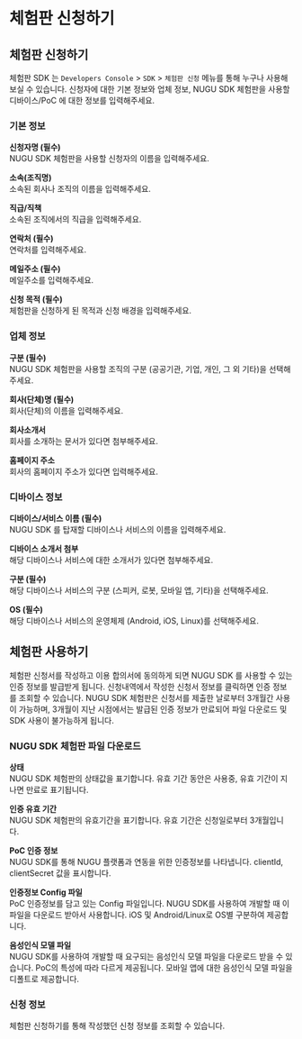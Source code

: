 # 체험판 신청하기

## 체험판 신청하기

체험판 SDK 는 `Developers Console` > `SDK` > `체험판 신청` 메뉴를 통해 누구나 사용해보실 수 있습니다. 신청자에 대한 기본 정보와 업체 정보, NUGU SDK 체험판을 사용할 디바이스/PoC 에 대한 정보를 입력해주세요.

### 기본 정보

**신청자명 (필수)**\
NUGU SDK 체험판을 사용할 신청자의 이름을 입력해주세요.

**소속(조직명)**\
소속된 회사나 조직의 이름을 입력해주세요.

**직급/직책**\
소속된 조직에서의 직급을 입력해주세요.

**연락처 (필수)**\
연락처를 입력해주세요.

**메일주소 (필수)**\
메일주소를 입력해주세요.

**신청 목적 (필수)**\
체험판을 신청하게 된 목적과 신청 배경을 입력해주세요.

### 업체 정보

**구분 (필수)**\
NUGU SDK 체험판을 사용할 조직의 구분 (공공기관, 기업, 개인, 그 외 기타)을 선택해주세요.

**회사(단체)명 (필수)**\
회사(단체)의 이름을 입력해주세요.

**회사소개서**\
회사를 소개하는 문서가 있다면 첨부해주세요.

**홈페이지 주소**\
회사의 홈페이지 주소가 있다면 입력해주세요.

### 디바이스 정보

**디바이스/서비스 이름 (필수)**\
NUGU SDK 를 탑재할 디바이스나 서비스의 이름을 입력해주세요.

**디바이스 소개서 첨부**\
해당 디바이스나 서비스에 대한 소개서가 있다면 첨부해주세요.

**구분 (필수)**\
해당 디바이스나 서비스의 구분 (스피커, 로봇, 모바일 앱, 기타)을 선택해주세요.

**OS (필수)**\
해당 디바이스나 서비스의 운영체제 (Android, iOS, Linux)를 선택해주세요.

## 체험판 사용하기

체험판 신청서를 작성하고 이용 합의서에 동의하게 되면 NUGU SDK 를 사용할 수 있는 인증 정보를 발급받게 됩니다. 신청내역에서 작성한 신청서 정보를 클릭하면 인증 정보를 조회할 수 있습니다. NUGU SDK 체험판은 신청서를 제출한 날로부터 3개월간 사용이 가능하며, 3개월이 지난 시점에서는 발급된 인증 정보가 만료되어 파일 다운로드 및 SDK 사용이 불가능하게 됩니다.

### NUGU SDK 체험판 파일 다운로드

**상태**\
NUGU SDK 체험판의 상태값을 표기합니다. 유효 기간 동안은 사용중, 유효 기간이 지나면 만료로 표기됩니다.

**인증 유효 기간**\
NUGU SDK 체험판의 유효기간을 표기합니다. 유효 기간은 신청일로부터 3개월입니다.

**PoC 인증 정보**\
NUGU SDK를 통해 NUGU 플랫폼과 연동을 위한 인증정보를 나타냅니다. clientId, clientSecret 값을 표시합니다.

**인증정보 Config 파일**\
PoC 인증정보를 담고 있는 Config 파일입니다. NUGU SDK를 사용하여 개발할 때 이 파일을 다운로드 받아서 사용합니다. iOS 및 Android/Linux로 OS별 구분하여 제공합니다.

**음성인식 모델 파일**\
NUGU SDK를 사용하여 개발할 때 요구되는 음성인식 모델 파일을 다운로드 받을 수 있습니다. PoC의 특성에 따라 다르게 제공됩니다. 모바일 앱에 대한 음성인식 모델 파일을 디폴트로 제공합니다.

### 신청 정보

체험판 신청하기를 통해 작성했던 신청 정보를 조회할 수 있습니다.
